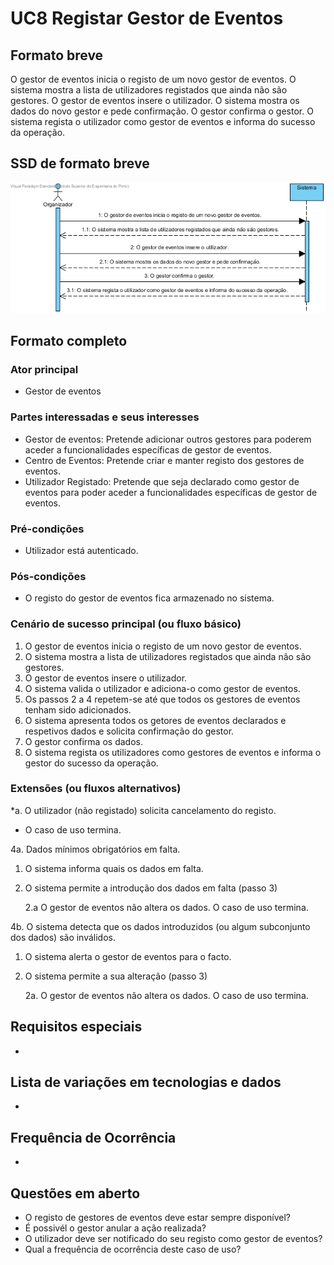 # UC8 Registar Gestor de Eventos
##	Formato breve
O gestor de eventos inicia o registo de um novo gestor de eventos.
O sistema mostra a lista de utilizadores registados que ainda não são gestores.
O gestor de eventos insere o utilizador.
O sistema mostra os dados do novo gestor e pede confirmação.
O gestor confirma o gestor.
O sistema regista o utilizador como gestor de eventos e informa do sucesso da operação.

##	SSD de formato breve
![SSD_UC8.png](../../Imagens/SSD_UC8.png)

##	Formato completo

### Ator principal
* Gestor de eventos

### Partes interessadas e seus interesses
+ Gestor de eventos: Pretende adicionar outros gestores para poderem aceder a funcionalidades específicas de gestor de eventos.
+ Centro de Eventos: Pretende criar e manter registo dos gestores de eventos.
+ Utilizador Registado: Pretende que seja declarado como gestor de eventos para poder aceder a funcionalidades específicas de gestor de eventos.

### Pré-condições
+ Utilizador está autenticado.

### Pós-condições
* O registo do gestor de eventos fica armazenado no sistema.

### Cenário de sucesso principal (ou fluxo básico)
1. O gestor de eventos inicia o registo de um novo gestor de eventos.
2. O sistema mostra a lista de utilizadores registados que ainda não são gestores.
3. O gestor de eventos insere o utilizador.
4. O sistema valida o utilizador e adiciona-o como gestor de eventos.
5. Os passos 2 a 4 repetem-se até que todos os gestores de eventos tenham sido adicionados.
6. O sistema apresenta todos os getores de eventos declarados e respetivos dados e solicita confirmação do gestor.
7. O gestor confirma os dados.
8. O sistema regista os utilizadores como gestores de eventos e informa o gestor do sucesso da operação.

### Extensões (ou fluxos alternativos)
\*a. O utilizador (não registado) solicita cancelamento do registo.

+ O caso de uso termina.

4a. Dados mínimos obrigatórios em falta.

1. O sistema informa quais os dados em falta.
2. O sistema permite a introdução dos dados em falta (passo 3)

    2.a O gestor de eventos não altera os dados. O caso de uso termina.


4b. O sistema detecta que os dados introduzidos (ou algum subconjunto dos dados) são inválidos.

1. O sistema alerta o gestor de eventos para o facto.
2. O sistema permite a sua alteração (passo 3)

    2a. O  gestor de eventos não altera os dados. O caso de uso termina.


## Requisitos especiais
*

## Lista de variações em tecnologias e dados
*

## Frequência de Ocorrência
*

## Questões em aberto
+ O registo de gestores de eventos deve estar sempre disponível?
+ É possivél o gestor anular a ação realizada?
+ O utilizador deve ser notificado do seu registo como gestor de eventos?
+ Qual a frequência de ocorrência deste caso de uso?

